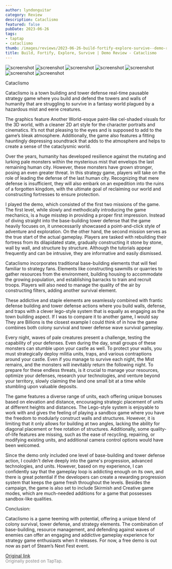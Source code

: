 ```yaml
---
author: lyndonguitar
category: Review
description: Cataclismo
featured: false
pubDate: 2023-06-26
tags:
- taptap
- cataclismo
thumb: /images/reviews/2023-06-26-build-fortify-explore-survive--demo-review---cataclismo-0.avif
title: Build, Fortify, Explore, Survive | Demo Review - Cataclismo
---
```


<div class="gallery">
  <img src="/images/reviews/2023-06-26-build-fortify-explore-survive--demo-review---cataclismo-0.avif" alt="screenshot" />
  <img src="/images/reviews/2023-06-26-build-fortify-explore-survive--demo-review---cataclismo-1.avif" alt="screenshot" />
  <img src="/images/reviews/2023-06-26-build-fortify-explore-survive--demo-review---cataclismo-2.avif" alt="screenshot" />
  <img src="/images/reviews/2023-06-26-build-fortify-explore-survive--demo-review---cataclismo-3.avif" alt="screenshot" />
  <img src="/images/reviews/2023-06-26-build-fortify-explore-survive--demo-review---cataclismo-4.avif" alt="screenshot" />
  <img src="/images/reviews/2023-06-26-build-fortify-explore-survive--demo-review---cataclismo-5.avif" alt="screenshot" />
  <img src="/images/reviews/2023-06-26-build-fortify-explore-survive--demo-review---cataclismo-6.avif" alt="screenshot" />
</div>

Cataclismo

Cataclismo is a town building and tower defense real-time pausable strategy game where you build and defend the towers and walls of humanity that are struggling to survive in a fantasy world plagued by a hazardous mist and eerie creatures.

The graphics feature Another World-esque paint-like cel-shaded visuals for the 3D world, with a cleaner 2D art style for the character portraits and cinematics. It’s not that pleasing to the eyes and is supposed to add to the game’s bleak atmosphere. Additionally, the game also features a fitting hauntingly depressing soundtrack that adds to the atmosphere and helps to create a sense of the cataclysmic world.

Over the years, humanity has developed resilience against the mutating and lurking pale monsters within the mysterious mist that envelops the last remaining human city. However, these monsters have grown stronger, posing an even greater threat. In this strategy game, players will take on the role of leading the defense of the last human city. Recognizing that mere defense is insufficient, they will also embark on an expedition into the ruins of a forgotten kingdom, with the ultimate goal of reclaiming our world and constructing fortresses to ensure protection.

I played the demo, which consisted of the first two missions of the game. The first level, while slowly and methodically introducing the game mechanics, is a huge misstep in providing a proper first impression. Instead of diving straight into the base-building tower defense that the game heavily focuses on, it unnecessarily showcased a point-and-click style of adventure and exploration. On the other hand, the second mission serves as the true start of the actual gameplay. Players are tasked with rebuilding their fortress from its dilapidated state, gradually constructing it stone by stone, wall by wall, and structure by structure. Although the tutorials appear frequently and can be intrusive, they are informative and easily dismissed.

Cataclismo incorporates traditional base-building elements that will feel familiar to strategy fans. Elements like constructing sawmills or quarries to gather resources from the environment, building housing to accommodate the growing population, and establishing barracks to train and recruit troops. Players will also need to manage the quality of the air by constructing filters, adding another survival element.

These addictive and staple elements are seamlessly combined with frantic defense building and tower defense actions where you build walls, defense, and traps with a clever lego-style system that is equally as engaging as the town building aspect. If I was to compare it to another game, I would say They are Billions is the closest example I could think of in how the game combines both colony survival and tower defense wave survival gameplay.

Every night, waves of pale creatures present a challenge, testing the capability of your defenses. Even during the day, small groups of these monsters can stumble upon your castle as well. To protect your walls, you must strategically deploy militia units, traps, and various contraptions around your castle. Even if you manage to survive each night, the Mist remains, and the monsters will inevitably return the following night. To prepare for these endless threats, is it crucial to manage your resources, optimize your defenses, research your technologies, and venture beyond your territory, slowly claiming the land one small bit at a time while stumbling upon valuable deposits.

The game features a diverse range of units, each offering unique bonuses based on elevation and distance, encouraging strategic placement of units at different heights and distances. The Lego-style system is enjoyable to work with and gives the feeling of playing a sandbox game where you have the freedom to modularly construct walls and structures. However, it is limiting that it only allows for building at two angles, lacking the ability for diagonal placement or free rotation of structures. Additionally, some quality-of-life features are missing, such as the ease of recycling, repairing, or modifying existing units, and additional camera control options would have been welcomed.

Since the demo only included one level of base-building and tower defense action, I couldn't delve deeply into the game's progression, advanced technologies, and units. However, based on my experience, I can confidently say that the gameplay loop is addicting enough on its own, and there is great potential if the developers can create a rewarding progression system that keeps the game fresh throughout the levels. Besides the campaign, the game is also set to include Skirmish and Creative game modes, which are much-needed additions for a game that possesses sandbox-like qualities.

Conclusion:

Cataclismo is a game teeming with potential, offering a unique blend of colony survival, tower defense, and strategy elements. The combination of base-building, resource management, and defending against waves of enemies can offer an engaging and addictive gameplay experience for strategy game enthusiasts when it releases. For now, a free demo is out now as part of Steam’s Next Fest event.

[Original link](https://www.taptap.io/post/5908742)<br><span style="font-size: 0.95em; color: #888;">Originally posted on TapTap.</span>